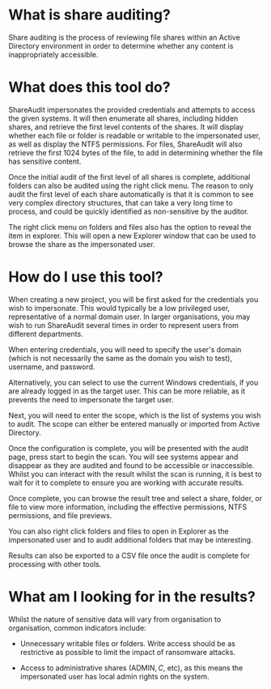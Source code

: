 # What is share auditing?

Share auditing is the process of reviewing file shares within an Active Directory environment in order to determine whether any content is inappropriately accessible.

# What does this tool do?

ShareAudit impersonates the provided credentials and attempts to access the given systems. It will then enumerate all shares, including hidden shares, and retrieve the first level contents of the shares. It will display whether each file or folder is readable or writable to the impersonated user, as well as display the NTFS permissions. For files, ShareAudit will also retrieve the first 1024 bytes of the file, to add in determining whether the file has sensitive content.

Once the initial audit of the first level of all shares is complete, additional folders can also be audited using the right click menu. The reason to only audit the first level of each share automatically is that it is common to see very complex directory structures, that can take a very long time to process, and could be quickly identified as non-sensitive by the auditor.

The right click menu on folders and files also has the option to reveal the item in explorer. This will open a new Explorer window that can be used to browse the share as the impersonated user.

# How do I use this tool?

When creating a new project, you will be first asked for the credentials you wish to impersonate. This would typically be a low privileged user, representative of a normal domain user. In larger organisations, you may wish to run ShareAudit several times in order to represent users from different departments.

When entering credentials, you will need to specify the user's domain (which is not necessarily the same as the domain you wish to test), username, and password.

Alternatively, you can select to use the current Windows credentials, if you are already logged in as the target user. This can be more reliable, as it prevents the need to impersonate the target user.

Next, you will need to enter the scope, which is the list of systems you wish to audit. The scope can either be entered manually or imported from Active Directory.

Once the configuration is complete, you will be presented with the audit page, press start to begin the scan. You will see systems appear and disappear as they are audited and found to be accessible or inaccessible. Whilst you can interact with the result whilst the scan is running, it is best to wait for it to complete to ensure you are working with accurate results.

Once complete, you can browse the result tree and select a share, folder, or file to view more information, including the effective permissions, NTFS permissions, and file previews.

You can also right click folders and files to open in Explorer as the impersonated user and to audit additional folders that may be interesting.

Results can also be exported to a CSV file once the audit is complete for processing with other tools.

# What am I looking for in the results?

Whilst the nature of sensitive data will vary from organisation to organisation, common indicators include:

* Unnecessary writable files or folders. Write access should be as restrictive as possible to limit the impact of ransomware attacks.

* Access to administrative shares (ADMIN$, C$, etc), as this means the impersonated user has local admin rights on the system.
